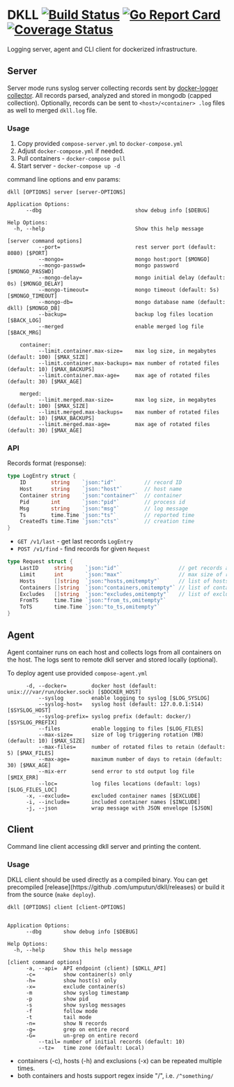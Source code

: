 # DKLL [![Build Status](https://travis-ci.org/umputun/dkll.svg?branch=master)](https://travis-ci.org/umputun/dkll) [![Go Report Card](https://goreportcard.com/badge/github.com/umputun/dkll)](https://goreportcard.com/report/github.com/umputun/dkll) [![Coverage Status](https://coveralls.io/repos/github/umputun/dkll/badge.svg?branch=master)](https://coveralls.io/github/umputun/dkll?branch=master)


Logging server, agent and CLI client for dockerized infrastructure. 

## Server

Server mode runs syslog server collecting records sent by [docker-logger collector](https://github.com/umputun/docker-logger). 
All records parsed, analyzed and stored in mongodb (capped collection). Optionally, records can be sent to `<host>/<container>
.log` files as well to merged `dkll.log` file.

### Usage

1. Copy provided `compose-server.yml` to `docker-compose.yml` 
2. Adjust `docker-compose.yml` if needed. 
3. Pull containers - `docker-compose pull`
4. Start server - `docker-compose up -d`


command line options and env params:

```
dkll [OPTIONS] server [server-OPTIONS]

Application Options:
      --dbg                              show debug info [$DEBUG]

Help Options:
  -h, --help                             Show this help message

[server command options]
          --port=                        rest server port (default: 8080) [$PORT]
          --mongo=                       mongo host:port [$MONGO]
          --mongo-passwd=                mongo password [$MONGO_PASSWD]
          --mongo-delay=                 mongo initial delay (default: 0s) [$MONGO_DELAY]
          --mongo-timeout=               mongo timeout (default: 5s) [$MONGO_TIMEOUT]
          --mongo-db=                    mongo database name (default: dkll) [$MONGO_DB]
          --backup=                      backup log files location [$BACK_LOG]
          --merged                       enable merged log file [$BACK_MRG]

    container:
          --limit.container.max-size=    max log size, in megabytes (default: 100) [$MAX_SIZE]
          --limit.container.max-backups= max number of rotated files (default: 10) [$MAX_BACKUPS]
          --limit.container.max-age=     max age of rotated files (default: 30) [$MAX_AGE]

    merged:
          --limit.merged.max-size=       max log size, in megabytes (default: 100) [$MAX_SIZE]
          --limit.merged.max-backups=    max number of rotated files (default: 10) [$MAX_BACKUPS]
          --limit.merged.max-age=        max age of rotated files (default: 30) [$MAX_AGE]
```


### API

Records format (response):

```go
type LogEntry struct {
	ID        string    `json:"id"`         // record ID
	Host      string    `json:"host"`       // host name
	Container string    `json:"container"`  // container
	Pid       int       `json:"pid"`        // process id
	Msg       string    `json:"msg"`        // log message
	Ts        time.Time `json:"ts"`         // reported time 
	CreatedTs time.Time `json:"cts"`        // creation time
}
```

- `GET /v1/last` - get last records `LogEntry`
- `POST /v1/find` - find records for given `Request`

```go
type Request struct {
	LastID     string    `json:"id"`                   // get records after this id
	Limit      int       `json:"max"`                  // max size of response, i.e. number of messages one request can return
	Hosts      []string  `json:"hosts,omitempty"`      // list of hosts, can be exact match or regex in from of /regex/
	Containers []string  `json:"containers,omitempty"` // list of containers, can be regex as well
	Excludes   []string  `json:"excludes,omitempty"`   // list of excluded containers, can be regex
	FromTS     time.Time `json:"from_ts,omitempty"`    
	ToTS       time.Time `json:"to_ts,omitempty"`
}
```

## Agent

Agent container runs on each host and collects logs from all containers on the host. The logs sent to remote dkll server and 
stored locally (optional).

To deploy agent use provided `compose-agent.yml` 

```
      -d, --docker=        docker host (default: unix:///var/run/docker.sock) [$DOCKER_HOST]
          --syslog         enable logging to syslog [$LOG_SYSLOG]
          --syslog-host=   syslog host (default: 127.0.0.1:514) [$SYSLOG_HOST]
          --syslog-prefix= syslog prefix (default: docker/) [$SYSLOG_PREFIX]
          --files          enable logging to files [$LOG_FILES]
          --max-size=      size of log triggering rotation (MB) (default: 10) [$MAX_SIZE]
          --max-files=     number of rotated files to retain (default: 5) [$MAX_FILES]
          --max-age=       maximum number of days to retain (default: 30) [$MAX_AGE]
          --mix-err        send error to std output log file [$MIX_ERR]
          --loc=           log files locations (default: logs) [$LOG_FILES_LOC]
      -x, --exclude=       excluded container names [$EXCLUDE]
      -i, --include=       included container names [$INCLUDE]
      -j, --json           wrap message with JSON envelope [$JSON]
```

## Client

Command line client accessing dkll server and printing the content.

### Usage

DKLL client should be used directly as a compiled binary. You can get precompiled [release](https://github
.com/umputun/dkll/releases) or build it from the source (`make deploy`). 

```
dkll [OPTIONS] client [client-OPTIONS]


Application Options:
      --dbg       show debug info [$DEBUG]

Help Options:
  -h, --help      Show this help message

[client command options]
      -a, --api=  API endpoint (client) [$DKLL_API]
      -c=         show container(s) only
      -h=         show host(s) only
      -x=         exclude container(s)
      -m          show syslog timestamp
      -p          show pid
      -s          show syslog messages
      -f          follow mode
      -t          tail mode
      -n=         show N records
      -g=         grep on entire record
      -G=         un-grep on entire record
          --tail= number of initial records (default: 10)
          --tz=   time zone (default: Local)
```

* containers (-c), hosts (-h) and exclusions (-x) can be repeated multiple times. 
* both containers and hosts support regex inside "/", i.e. `/^something/`
